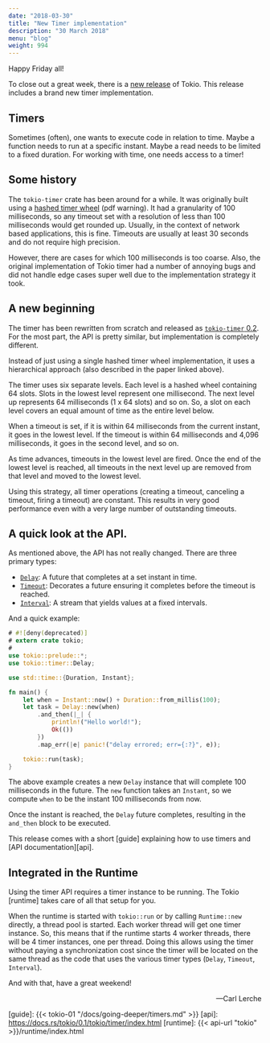 ```yaml
---
date: "2018-03-30"
title: "New Timer implementation"
description: "30 March 2018"
menu: "blog"
weight: 994
---
```


Happy Friday all!

To close out a great week, there is a [new release] of Tokio. This release
includes a brand new timer implementation.

## Timers

Sometimes (often), one wants to execute code in relation to time. Maybe a
function needs to run at a specific instant. Maybe a read needs to be limited
to a fixed duration. For working with time, one needs access to a timer!

## Some history

The `tokio-timer` crate has been around for a while. It was originally built
using a [hashed timer wheel][wheel] (pdf warning). It had a granularity of 100
milliseconds, so any timeout set with a resolution of less than 100 milliseconds
would get rounded up. Usually, in the context of network based applications,
this is fine. Timeouts are usually at least 30 seconds and do not require high
precision.

However, there are cases for which 100 milliseconds is too coarse. Also, the
original implementation of Tokio timer had a number of annoying bugs and did not
handle edge cases super well due to the implementation strategy it took.

## A new beginning

The timer has been rewritten from scratch and released as [`tokio-timer`
0.2][2]. For the most part, the API is pretty similar, but implementation is
completely different.

Instead of just using a single hashed timer wheel implementation, it uses a
hierarchical approach (also described in the paper linked above).

The timer uses six separate levels. Each level is a hashed wheel containing 64
slots. Slots in the lowest level represent one millisecond. The
next level up represents 64 milliseconds (1 x 64 slots) and so on. So, a slot on
each level covers an equal amount of time as the entire level below.

When a timeout is set, if it is within 64 milliseconds from the current instant,
it goes in the lowest level. If the timeout is within 64 milliseconds and 4,096
milliseconds, it goes in the second level, and so on.

As time advances, timeouts in the lowest level are fired. Once the end of the
lowest level is reached, all timeouts in the next level up are removed from that
level and moved to the lowest level.

Using this strategy, all timer operations (creating a timeout, canceling a
timeout, firing a timeout) are constant. This results in very good performance
even with a very large number of outstanding timeouts.

## A quick look at the API.

As mentioned above, the API has not really changed. There are three primary
types:

* [`Delay`][delay]: A future that completes at a set instant in time.
* [`Timeout`][timeout]: Decorates a future ensuring it completes before the
  timeout is reached.
* [`Interval`][interval]: A stream that yields values at a fixed intervals.

And a quick example:

```rust
# #![deny(deprecated)]
# extern crate tokio;
#
use tokio::prelude::*;
use tokio::timer::Delay;

use std::time::{Duration, Instant};

fn main() {
    let when = Instant::now() + Duration::from_millis(100);
    let task = Delay::new(when)
        .and_then(|_| {
            println!("Hello world!");
            Ok(())
        })
        .map_err(|e| panic!("delay errored; err={:?}", e));

    tokio::run(task);
}
```

The above example creates a new `Delay` instance that will complete 100
milliseconds in the future. The `new` function takes an `Instant`, so we compute
`when` to be the instant 100 milliseconds from now.

Once the instant is reached, the `Delay` future completes, resulting in the
`and_then` block to be executed.

This release comes with a short [guide] explaining how to use timers and [API
documentation][api].

## Integrated in the Runtime

Using the timer API requires a timer instance to be running. The Tokio [runtime]
takes care of all that setup for you.

When the runtime is started with `tokio::run` or by calling `Runtime::new`
directly, a thread pool is started. Each worker thread will get one timer
instance. So, this means that if the runtime starts 4 worker threads, there will
be 4 timer instances, one per thread. Doing this allows using the timer without
paying a synchronization cost since the timer will be located on the same thread
as the code that uses the various timer types (`Delay`, `Timeout`, `Interval`).

And with that, have a great weekend!

<div style="text-align:right">&mdash;Carl Lerche</div>

[new release]: https://crates.io/crates/tokio/0.1.5
[wheel]: http://www.cs.columbia.edu/~nahum/w6998/papers/sosp87-timing-wheels.pdf
[2]: https://crates.io/crates/tokio-timer/0.2.0
[delay]: https://docs.rs/tokio/0.1/tokio/timer/struct.Delay.html
[timeout]: https://docs.rs/tokio/0.1/tokio/timer/struct.Timeout.html
[interval]: https://docs.rs/tokio/0.1/tokio/timer/struct.Interval.html
[guide]: {{< tokio-01 "/docs/going-deeper/timers.md" >}}
[api]: https://docs.rs/tokio/0.1/tokio/timer/index.html
[runtime]: {{< api-url "tokio" >}}/runtime/index.html
